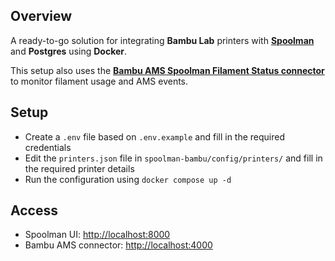 ## Overview

A ready-to-go solution for integrating **Bambu Lab** printers with **[Spoolman](https://github.com/Donkie/Spoolman)** and **Postgres** using **Docker**.

This setup also uses the **[Bambu AMS Spoolman Filament Status connector](https://github.com/Rdiger-36/bambulab-ams-spoolman-filamentstatus)** to monitor filament usage and AMS events.

## Setup

- Create a `.env` file based on `.env.example` and fill in the required credentials
- Edit the `printers.json` file in `spoolman-bambu/config/printers/` and fill in the required printer details
- Run the configuration using `docker compose up -d`

## Access

- Spoolman UI: [http://localhost:8000](http://localhost:8000)
- Bambu AMS connector: [http://localhost:4000](http://localhost:4000)
